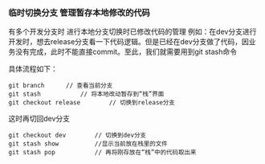 ### 临时切换分支 管理暂存本地修改的代码
有多个开发分支时 进行本地分支切换时已修改代码的管理
例如：在dev分支进行开发时，想去release分支看一下代码逻辑。但是已经在dev分支做了代码，因业务没有完成，此时不能直接commit。至此，我们就需要用到git stash命令

具体流程如下：
```shell
git branch		// 查看当前分支
git stash			// 将本地改动暂存到“栈”界面
git checkout release		// 切换到release分支
```
这时再切回dev分支
```shell
git checkout dev		// 切换到dev分支
git stash show			//显示当前放在栈里的文件
git stash pop			// 再将刚存放在“栈”中的代码取出来
```